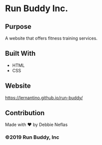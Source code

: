 # Run Buddy Inc.

## Purpose
A website that offers fitness training services.

## Built With
* HTML
* CSS

## Website
https://lernantino.github.io/run-buddy/

## Contribution
 Made with ❤️ by Debbie Neflas

### ©️2019 Run Buddy, Inc 
